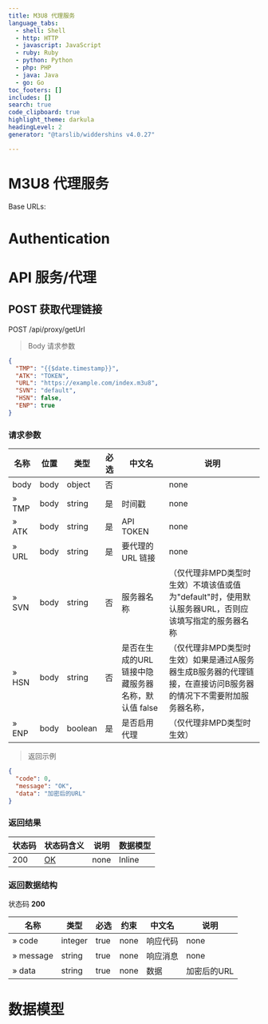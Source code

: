 ```yaml
---
title: M3U8 代理服务
language_tabs:
  - shell: Shell
  - http: HTTP
  - javascript: JavaScript
  - ruby: Ruby
  - python: Python
  - php: PHP
  - java: Java
  - go: Go
toc_footers: []
includes: []
search: true
code_clipboard: true
highlight_theme: darkula
headingLevel: 2
generator: "@tarslib/widdershins v4.0.27"

---
```


# M3U8 代理服务

Base URLs:

# Authentication

# API 服务/代理

## POST 获取代理链接

POST /api/proxy/getUrl

> Body 请求参数

```json
{
  "TMP": "{{$date.timestamp}}",
  "ATK": "TOKEN",
  "URL": "https://example.com/index.m3u8",
  "SVN": "default",
  "HSN": false,
  "ENP": true
}
```

### 请求参数

|名称|位置|类型|必选|中文名|说明|
|---|---|---|---|---|---|
|body|body|object| 否 ||none|
|» TMP|body|string| 是 | 时间戳|none|
|» ATK|body|string| 是 | API TOKEN|none|
|» URL|body|string| 是 | 要代理的 URL 链接|none|
|» SVN|body|string| 否 | 服务器名称|（仅代理非MPD类型时生效）不填该值或值为"default"时，使用默认服务器URL，否则应该填写指定的服务器名称|
|» HSN|body|string| 否 | 是否在生成的URL链接中隐藏服务器名称，默认值 false|（仅代理非MPD类型时生效）如果是通过A服务器生成B服务器的代理链接，在直接访问B服务器的情况下不需要附加服务器名称，|
|» ENP|body|boolean| 是 | 是否启用代理|（仅代理非MPD类型时生效）|

> 返回示例

```json
{
  "code": 0,
  "message": "OK",
  "data": "加密后的URL"
}
```

### 返回结果

|状态码|状态码含义|说明|数据模型|
|---|---|---|---|
|200|[OK](https://tools.ietf.org/html/rfc7231#section-6.3.1)|none|Inline|

### 返回数据结构

状态码 **200**

|名称|类型|必选|约束|中文名|说明|
|---|---|---|---|---|---|
|» code|integer|true|none|响应代码|none|
|» message|string|true|none|响应消息|none|
|» data|string|true|none|数据|加密后的URL|

# 数据模型

